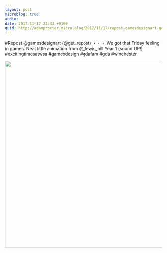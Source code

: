 ```yaml
---
layout: post
microblog: true
audio: 
date: 2017-11-17 22:43 +0100
guid: http://adamprocter.micro.blog/2017/11/17/repost-gamesdesignart-getrepostwe.html
---
```

#Repost @gamesdesignart (@get_repost)
・・・
We got that Friday feeling in games. Neat little animation from @_lewis_hill Year 1 (sound UP!) #excitingtimesatwsa #gamesdesign #gdafam #gda #winchester

<img src="http://discursive.adamprocter.co.uk/uploads/2017/900dce05ec.jpg" width="600" height="600" />
